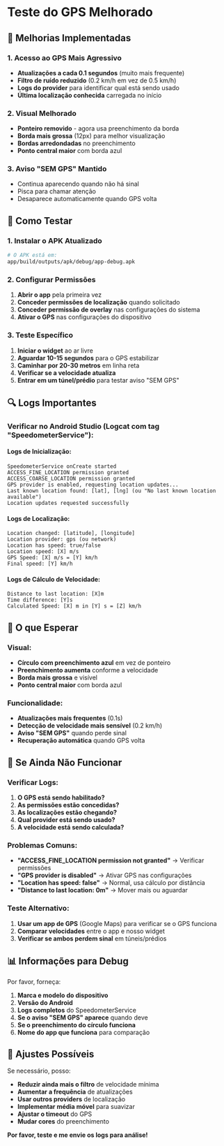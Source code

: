 # Teste do GPS Melhorado

## 🔧 Melhorias Implementadas

### 1. Acesso ao GPS Mais Agressivo
- **Atualizações a cada 0.1 segundos** (muito mais frequente)
- **Filtro de ruído reduzido** (0.2 km/h em vez de 0.5 km/h)
- **Logs do provider** para identificar qual está sendo usado
- **Última localização conhecida** carregada no início

### 2. Visual Melhorado
- **Ponteiro removido** - agora usa preenchimento da borda
- **Borda mais grossa** (12px) para melhor visualização
- **Bordas arredondadas** no preenchimento
- **Ponto central maior** com borda azul

### 3. Aviso "SEM GPS" Mantido
- Continua aparecendo quando não há sinal
- Pisca para chamar atenção
- Desaparece automaticamente quando GPS volta

## 📱 Como Testar

### 1. Instalar o APK Atualizado
```bash
# O APK está em:
app/build/outputs/apk/debug/app-debug.apk
```

### 2. Configurar Permissões
1. **Abrir o app** pela primeira vez
2. **Conceder permissões de localização** quando solicitado
3. **Conceder permissão de overlay** nas configurações do sistema
4. **Ativar o GPS** nas configurações do dispositivo

### 3. Teste Específico
1. **Iniciar o widget** ao ar livre
2. **Aguardar 10-15 segundos** para o GPS estabilizar
3. **Caminhar por 20-30 metros** em linha reta
4. **Verificar se a velocidade atualiza**
5. **Entrar em um túnel/prédio** para testar aviso "SEM GPS"

## 🔍 Logs Importantes

### Verificar no Android Studio (Logcat com tag "SpeedometerService"):

#### Logs de Inicialização:
```
SpeedometerService onCreate started
ACCESS_FINE_LOCATION permission granted
ACCESS_COARSE_LOCATION permission granted
GPS provider is enabled, requesting location updates...
Last known location found: [lat], [lng] (ou "No last known location available")
Location updates requested successfully
```

#### Logs de Localização:
```
Location changed: [latitude], [longitude]
Location provider: gps (ou network)
Location has speed: true/false
Location speed: [X] m/s
GPS Speed: [X] m/s = [Y] km/h
Final speed: [Y] km/h
```

#### Logs de Cálculo de Velocidade:
```
Distance to last location: [X]m
Time difference: [Y]s
Calculated Speed: [X] m in [Y] s = [Z] km/h
```

## 🎯 O que Esperar

### Visual:
- **Círculo com preenchimento azul** em vez de ponteiro
- **Preenchimento aumenta** conforme a velocidade
- **Borda mais grossa** e visível
- **Ponto central maior** com borda azul

### Funcionalidade:
- **Atualizações mais frequentes** (0.1s)
- **Detecção de velocidade mais sensível** (0.2 km/h)
- **Aviso "SEM GPS"** quando perde sinal
- **Recuperação automática** quando GPS volta

## 🐛 Se Ainda Não Funcionar

### Verificar Logs:
1. **O GPS está sendo habilitado?**
2. **As permissões estão concedidas?**
3. **As localizações estão chegando?**
4. **Qual provider está sendo usado?**
5. **A velocidade está sendo calculada?**

### Problemas Comuns:
- **"ACCESS_FINE_LOCATION permission not granted"** → Verificar permissões
- **"GPS provider is disabled"** → Ativar GPS nas configurações
- **"Location has speed: false"** → Normal, usa cálculo por distância
- **"Distance to last location: 0m"** → Mover mais ou aguardar

### Teste Alternativo:
1. **Usar um app de GPS** (Google Maps) para verificar se o GPS funciona
2. **Comparar velocidades** entre o app e nosso widget
3. **Verificar se ambos perdem sinal** em túneis/prédios

## 📊 Informações para Debug

Por favor, forneça:
1. **Marca e modelo do dispositivo**
2. **Versão do Android**
3. **Logs completos** do SpeedometerService
4. **Se o aviso "SEM GPS" aparece** quando deve
5. **Se o preenchimento do círculo funciona**
6. **Nome do app que funciona** para comparação

## 🔧 Ajustes Possíveis

Se necessário, posso:
- **Reduzir ainda mais o filtro** de velocidade mínima
- **Aumentar a frequência** de atualizações
- **Usar outros providers** de localização
- **Implementar média móvel** para suavizar
- **Ajustar o timeout** do GPS
- **Mudar cores** do preenchimento

**Por favor, teste e me envie os logs para análise!** 